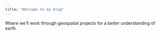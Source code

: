 ```yaml
---
title: "Welcome to my blog"
---
```

Where we'll work through geospatial projects for a better understanding of earth.
